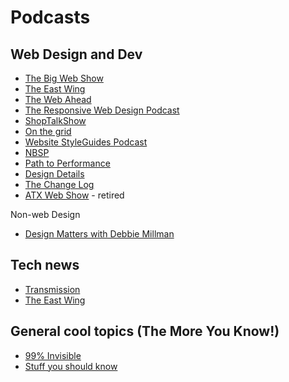 # Podcasts

## Web Design and Dev
* [The Big Web Show](http://5by5.tv/bigwebshow)
* [The East Wing](http://goodstuff.fm/theeastwing)
* [The Web Ahead](http://5by5.tv/webahead)
* [The Responsive Web Design Podcast](http://responsivewebdesign.com/podcast/)
* [ShopTalkShow](http://shoptalkshow.com/)
* [On the grid](http://5by5.tv/onthegrid)
* [Website StyleGuides Podcast](http://styleguides.io/podcast/)
* [NBSP](http://goodstuff.fm/nbsp)
* [Path to Performance](http://pathtoperf.com/)
* [Design Details](http://www.designdetails.fm/)
* [The Change Log](https://thechangelog.com/)
* [ATX Web Show](http://atxwebshow.com/) - retired

Non-web Design
* [Design Matters with Debbie Millman](http://designobserver.com/topic/designmatters/1039)

## Tech news
* [Transmission](http://goodstuff.fm/transmission/)
* [The East Wing](http://goodstuff.fm/theeastwing)

## General cool topics (The More You Know!)
* [99% Invisible](http://99percentinvisible.org/)
* [Stuff you should know](http://www.stuffyoushouldknow.com/podcasts/)